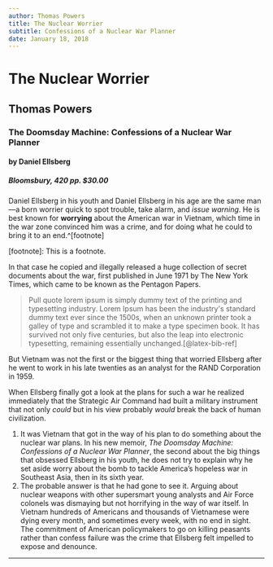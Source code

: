 ```yaml
---
author: Thomas Powers
title: The Nuclear Worrier
subtitle: Confessions of a Nuclear War Planner
date: January 18, 2018
---
```



# The Nuclear Worrier  
## Thomas Powers  

### The Doomsday Machine: Confessions of a Nuclear War Planner  
#### by Daniel Ellsberg  
##### Bloomsbury, 420 pp. $30.00  

Daniel Ellsberg in his youth and Daniel Ellsberg in his age are the same man—a born worrier quick to spot trouble, take alarm, and _issue warning_. He is best known for **worrying** about the American war in Vietnam, which time in the war zone convinced him was a crime, and for doing what he could to bring it to an end.^[footnote]

[footnote]: This is a footnote.

In that case he copied and illegally released a huge collection of secret documents about the war, first published in June 1971 by The New York Times, which came to be known as the Pentagon Papers.  

> Pull quote lorem ipsum is simply dummy text of the printing and typesetting industry. Lorem Ipsum has been the industry's standard dummy text ever since the 1500s, when an unknown printer took a galley of type and scrambled it to make a type specimen book. It has survived not only five centuries, but also the leap into electronic typesetting, remaining essentially unchanged.[@latex-bib-ref]  

But Vietnam was not the first or the biggest thing that worried Ellsberg after he went to work in his late twenties as an analyst for the RAND Corporation in 1959.  

<!-- His first and biggest worry was the American effort to defend itself with nuclear weapons.  -->

When Ellsberg finally got a look at the plans for such a war he realized immediately that the Strategic Air Command had built a military instrument that not only *could* but in his view probably *would* break the back of human civilization.  

1. It was Vietnam that got in the way of his plan to do something about the nuclear war plans. In his new memoir, _The Doomsday Machine: Confessions of a Nuclear War Planner_, the second about the big things that obsessed Ellsberg in his youth, he does not try to explain why he set aside worry about the bomb to tackle America’s hopeless war in Southeast Asia, then in its sixth year.  
2. The probable answer is that he had gone to see it. Arguing about nuclear weapons with other supersmart young analysts and Air Force colonels was dismaying but not horrifying in the way of war itself. In Vietnam hundreds of Americans and thousands of Vietnamese were dying every month, and sometimes every week, with no end in sight. The commitment of American policymakers to go on killing peasants rather than confess failure was the crime that Ellsberg felt impelled to expose and denounce.  

-----------------------------------